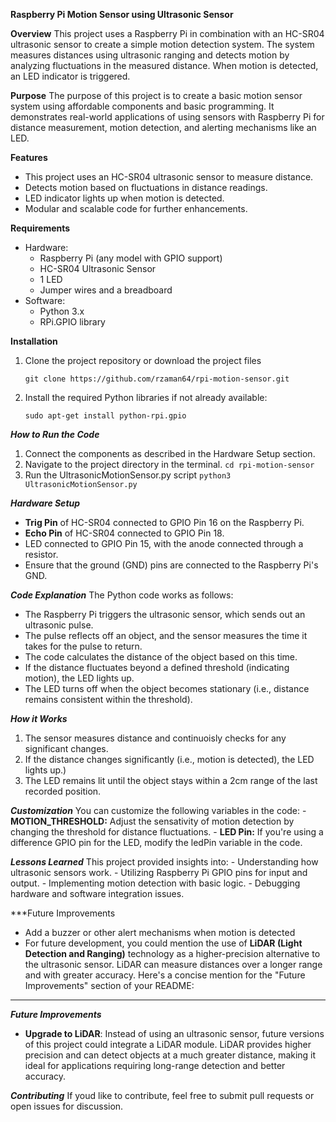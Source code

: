 **Raspberry Pi Motion Sensor using Ultrasonic Sensor**

**Overview**
This project uses a Raspberry Pi in combination with an HC-SR04 ultrasonic sensor to create a simple motion detection system. 
The system measures distances using ultrasonic ranging and detects motion by analyzing fluctuations in the measured distance. 
When motion is detected, an LED indicator is triggered.

**Purpose**
The purpose of this project is to create a basic motion sensor system using affordable components and basic programming. 
It demonstrates real-world applications of using sensors with Raspberry Pi for distance measurement, motion detection, and 
alerting mechanisms like an LED.

**Features**
- This project uses an HC-SR04 ultrasonic sensor to measure distance.
- Detects motion based on fluctuations in distance readings.
- LED indicator lights up when motion is detected.
- Modular and scalable code for further enhancements.

**Requirements**
- Hardware:
    - Raspberry Pi (any model with GPIO support)
    - HC-SR04 Ultrasonic Sensor
    - 1 LED
    - Jumper wires and a breadboard
- Software:
    - Python 3.x
    - RPi.GPIO library

**Installation**
1. Clone the project repository or download the project files
     ```
     git clone https://github.com/rzaman64/rpi-motion-sensor.git
     ```
2. Install the required Python  libraries if not already available:
   ```
   sudo apt-get install python-rpi.gpio
   ```

***How to Run the Code***
1. Connect the components as described in the Hardware Setup section.
2. Navigate to the project directory in the terminal.
   ```cd rpi-motion-sensor```
3. Run the UltrasonicMotionSensor.py script
   ```python3 UltrasonicMotionSensor.py```

***Hardware Setup***
- **Trig Pin** of HC-SR04 connected to GPIO Pin 16 on the Raspberry Pi.
- **Echo Pin** of HC-SR04 connected to GPIO Pin 18.
- LED connected to GPIO Pin 15, with the anode connected through a resistor.
- Ensure that the ground (GND) pins are connected to the Raspberry Pi's GND.

***Code Explanation***
The Python code works as follows:
- The Raspberry Pi triggers the ultrasonic sensor, which sends out an ultrasonic pulse.
- The pulse reflects off an object, and the sensor measures the time it takes for the pulse to return.
- The code calculates the distance of the object based on this time.
- If the distance fluctuates beyond a defined threshold (indicating motion), the LED lights up.
- The LED turns off when the object becomes stationary (i.e., distance remains consistent within the threshold).

***How it Works***
1. The sensor measures distance and continuoisly checks for any significant changes.
2. If the distance changes significantly (i.e., motion is detected), the LED lights up.)
3. The LED remains lit until the object stays within a 2cm range of the last recorded position.

***Customization***
You can customize the following variables in the code:
    - **MOTION_THRESHOLD:** Adjust the sensativity of motion detection by changing the threshold for distance fluctuations.
    - **LED Pin:** If you're using a difference GPIO pin for the LED, modify the ledPin variable in the code.

***Lessons Learned***
This project provided insights into:
    - Understanding how ultrasonic sensors work.
    - Utilizing Raspberry Pi GPIO pins for input and output.
    - Implementing motion detection with basic logic.
    - Debugging hardware and software integration issues.

***Future Improvements
- Add a buzzer or other alert mechanisms when motion is detected
- For future development, you could mention the use of **LiDAR (Light Detection and Ranging)** technology as a higher-precision alternative to the ultrasonic sensor. LiDAR can measure distances over a longer range and with greater accuracy. Here's a concise mention for the "Future Improvements" section of your README:

---

***Future Improvements***
- **Upgrade to LiDAR**: Instead of using an ultrasonic sensor, future versions of this project could integrate a LiDAR module. LiDAR provides higher precision and can detect objects at a much greater distance, making it ideal for applications requiring long-range detection and better accuracy.

***Contributing***
If youd like to contribute, feel free to submit pull requests or open issues for discussion.
   
